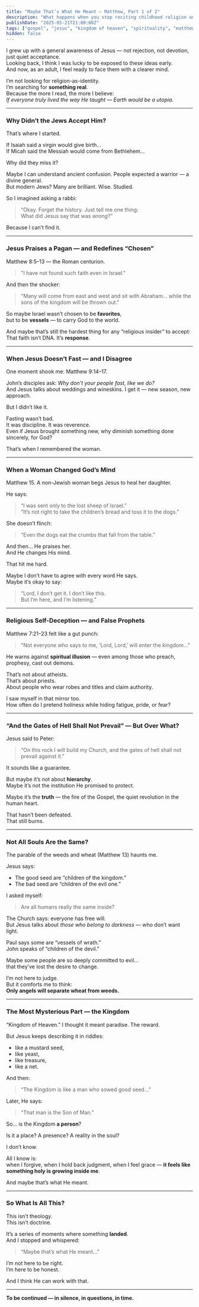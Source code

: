 ```yaml
---
title: "Maybe That’s What He Meant – Matthew, Part 1 of 2"
description: "What happens when you stop reciting childhood religion and start listening with your own adult soul? These are my thoughts, tensions, and discoveries while reading the Gospel of Matthew."
publishDate: "2025-05-21T21:00:00Z"
tags: ["gospel", "jesus", "kingdom of heaven", "spirituality", "matthew", "doubt"]
hidden: false
---
```


I grew up with a general awareness of Jesus — not rejection, not devotion, just quiet acceptance.  
Looking back, I think I was lucky to be exposed to these ideas early.  
And now, as an adult, I feel ready to face them with a clearer mind.

I’m not looking for religion-as-identity.  
I’m searching for **something real**.  
Because the more I read, the more I believe:  
*If everyone truly lived the way He taught — Earth would be a utopia.*

---

### Why Didn’t the Jews Accept Him?

That’s where I started.

If Isaiah said a virgin would give birth…  
If Micah said the Messiah would come from Bethlehem…

Why did they miss it?

Maybe I can understand ancient confusion. People expected a warrior — a divine general.  
But modern Jews? Many are brilliant. Wise. Studied.

So I imagined asking a rabbi:
> “Okay. Forget the history. Just tell me one thing:  
> What did Jesus say that was *wrong*?”

Because I can’t find it.

---

### Jesus Praises a Pagan — and Redefines “Chosen”

Matthew 8:5–13 — the Roman centurion.
> "I have not found such faith even in Israel."

And then the shocker:
> "Many will come from east and west and sit with Abraham... while the sons of the kingdom will be thrown out."

So maybe Israel wasn’t chosen to be **favorites**,  
but to be **vessels** — to carry God to the world.

And maybe that’s still the hardest thing for any “religious insider” to accept:  
That faith isn’t DNA. It’s **response**.

---

### When Jesus Doesn’t Fast — and I Disagree

One moment shook me: Matthew 9:14–17.

John’s disciples ask: *Why don’t your people fast, like we do?*  
And Jesus talks about weddings and wineskins. I get it — new season, new approach.

But I didn’t like it.

Fasting wasn’t bad.  
It was discipline. It was reverence.  
Even if Jesus brought something new, why diminish something done sincerely, for God?

That’s when I remembered the woman.

---

### When a Woman Changed God’s Mind

Matthew 15. A non-Jewish woman begs Jesus to heal her daughter.

He says:  
> “I was sent only to the lost sheep of Israel.”  
> “It’s not right to take the children’s bread and toss it to the dogs.”

She doesn’t flinch:
> “Even the dogs eat the crumbs that fall from the table.”

And then… He praises her.  
And He changes His mind.

That hit me hard.

Maybe I don’t have to agree with every word He says.  
Maybe it’s okay to say:

> “Lord, I don’t get it. I don’t like this.  
> But I’m here, and I’m listening.”

---

### Religious Self-Deception — and False Prophets

Matthew 7:21–23 felt like a gut punch:
> "Not everyone who says to me, ‘Lord, Lord,’ will enter the kingdom..."

He warns against **spiritual illusion** — even among those who preach, prophesy, cast out demons.

That’s not about atheists.  
That’s about priests.  
About people who wear robes and titles and claim authority.

I saw myself in that mirror too.  
How often do I pretend holiness while hiding fatigue, pride, or fear?

---

### “And the Gates of Hell Shall Not Prevail” — But Over What?

Jesus said to Peter:
> “On this rock I will build my Church, and the gates of hell shall not prevail against it.”

It sounds like a guarantee.

But maybe it’s not about **hierarchy**.  
Maybe it’s not the institution He promised to protect.

Maybe it’s the **truth** — the fire of the Gospel, the quiet revolution in the human heart.

That hasn’t been defeated.  
That still burns.

---

### Not All Souls Are the Same?

The parable of the weeds and wheat (Matthew 13) haunts me.

Jesus says:
- The good seed are “children of the kingdom.”  
- The bad seed are “children of the evil one.”

I asked myself:
> Are all humans really the same inside?

The Church says: everyone has free will.  
But Jesus talks about *those who belong to darkness* — who don’t want light.

Paul says some are “vessels of wrath.”  
John speaks of “children of the devil.”

Maybe some people are so deeply committed to evil…  
that they’ve lost the desire to change.

I’m not here to judge.  
But it comforts me to think:  
**Only angels will separate wheat from weeds.**

---

### The Most Mysterious Part — the Kingdom

“Kingdom of Heaven.” I thought it meant paradise. The reward.

But Jesus keeps describing it in riddles:

- like a mustard seed,  
- like yeast,  
- like treasure,  
- like a net.

And then:
> “The Kingdom is like a man who sowed good seed…”

Later, He says:
> “That man is the Son of Man.”

So... is the Kingdom **a person**?

Is it a place? A presence? A reality in the soul?

I don’t know.

All I know is:  
when I forgive, when I hold back judgment, when I feel grace — **it feels like something holy is growing inside me**.

And maybe that’s what He meant.

---

### So What Is All This?

This isn’t theology.  
This isn’t doctrine.

It’s a series of moments where something **landed**.  
And I stopped and whispered:  
> “Maybe that’s what He meant…”

I’m not here to be right.  
I’m here to be honest.

And I think He can work with that.

---

**To be continued — in silence, in questions, in time.**

